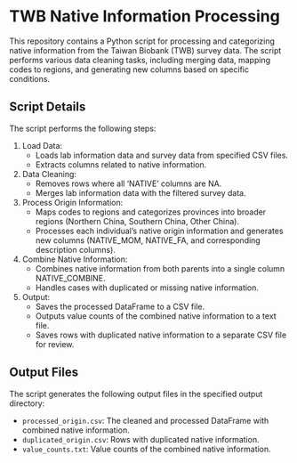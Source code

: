 # TWB Native Information Processing

This repository contains a Python script for processing and categorizing native information from the Taiwan Biobank (TWB) survey data. The script performs various data cleaning tasks, including merging data, mapping codes to regions, and generating new columns based on specific conditions.

## Script Details

The script performs the following steps:

1.	Load Data:
    - Loads lab information data and survey data from specified CSV files.
    - Extracts columns related to native information.
2.	Data Cleaning:
    - Removes rows where all ‘NATIVE’ columns are NA.
    - Merges lab information data with the filtered survey data.
3.	Process Origin Information:
    - Maps codes to regions and categorizes provinces into broader regions (Northern China, Southern China, Other China).
    - Processes each individual’s native origin information and generates new columns (NATIVE_MOM, NATIVE_FA, and corresponding description columns).
4.	Combine Native Information:
    - Combines native information from both parents into a single column NATIVE_COMBINE.
    - Handles cases with duplicated or missing native information.
5.	Output:
    - Saves the processed DataFrame to a CSV file.
    - Outputs value counts of the combined native information to a text file.
    - Saves rows with duplicated native information to a separate CSV file for review.

## Output Files

The script generates the following output files in the specified output directory:

  - `processed_origin.csv`: The cleaned and processed DataFrame with combined native information.
  - `duplicated_origin.csv`: Rows with duplicated native information.
  - `value_counts.txt`: Value counts of the combined native information.